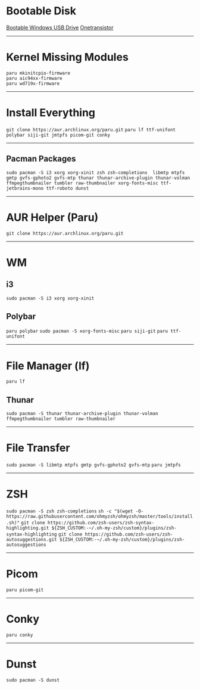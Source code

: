 # Bootable Disk
[Bootable Windows USB Drive](https://www.youtube.com/watch?v=pf6g0VHVWkQ)
[Onetransistor](https://www.onetransistor.eu/2014/09/make-bootable-windows-usb-from-ubuntu.html)

---
# Kernel Missing Modules
```
paru mkinitcpio-firmware
paru aic94xx-firmware
paru wd719x-firmware
```
---
# Install Everything
`git clone https://aur.archlinux.org/paru.git`
`paru lf ttf-unifont polybar siji-git jmtpfs picom-git conky`

---
## Pacman Packages
`sudo pacman -S i3 xorg xorg-xinit zsh zsh-completions  libmtp mtpfs gmtp gvfs-gphoto2 gvfs-mtp thunar thunar-archive-plugin thunar-volman ffmpegthumbnailer tumbler raw-thumbnailer xorg-fonts-misc ttf-jetbrains-mono ttf-roboto dunst`

---
# AUR Helper (Paru)
`git clone https://aur.archlinux.org/paru.git`

---
# WM
## i3
`sudo pacman -S i3 xorg xorg-xinit`
## Polybar
`paru polybar`
`sudo pacman -S xorg-fonts-misc`
`paru siji-git`
`paru ttf-unifont`

---
# File Manager (lf)
`paru lf`
## Thunar
`sudo pacman -S thunar thunar-archive-plugin thunar-volman ffmpegthumbnailer tumbler raw-thumbnailer`

---
# File Transfer
`sudo pacman -S libmtp mtpfs gmtp gvfs-gphoto2 gvfs-mtp`
`paru jmtpfs`

---
# ZSH
`sudo pacman -S zsh zsh-completions`
`sh -c "$(wget -O- https://raw.githubusercontent.com/ohmyzsh/ohmyzsh/master/tools/install.sh)"`
`git clone https://github.com/zsh-users/zsh-syntax-highlighting.git ${ZSH_CUSTOM:-~/.oh-my-zsh/custom}/plugins/zsh-syntax-highlighting`
`git clone https://github.com/zsh-users/zsh-autosuggestions.git ${ZSH_CUSTOM:-~/.oh-my-zsh/custom}/plugins/zsh-autosuggestions`

---
# Picom
`paru picom-git`

---
# Conky
`paru conky`

---
# Dunst
`sudo pacman -S dunst`
